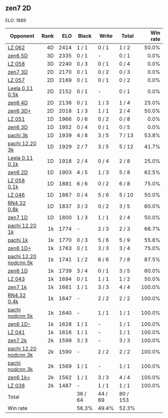 ## zen7 2D ##

ELO: 1889

Opponent | Rank | ELO | Black | Write | Total | Win rate
---------|-----:|----:|-------|-------|-------|-------:
[LZ 062](LZ%20062.md) | 4D | 2414 | 1 / 1 | 0 / 1 | 1 / 2 | 50.0%
[zen6 5D](zen6%205D.md) | 3D | 2335 | 0 / 1 | - | 0 / 1 | 0.0%
[LZ 058](LZ%20058.md) | 3D | 2240 | 0 / 3 | 0 / 1 | 0 / 4 | 0.0%
[zen7 3D](zen7%203D.md) | 2D | 2170 | 0 / 1 | 0 / 2 | 0 / 3 | 0.0%
[LZ 057](LZ%20057.md) | 2D | 2169 | 0 / 1 | 0 / 1 | 0 / 2 | 0.0%
[Leela 0.11 0.5k](Leela%200.11%200.5k.md) | 2D | 2152 | 0 / 1 | - | 0 / 1 | 0.0%
[zen6 4D](zen6%204D.md) | 2D | 2136 | 0 / 1 | 1 / 3 | 1 / 4 | 25.0%
[zen6 3D+](zen6%203D+.md) | 2D | 2018 | 1 / 3 | 1 / 1 | 2 / 4 | 50.0%
[LZ 051](LZ%20051.md) | 1D | 1966 | 0 / 6 | 0 / 2 | 0 / 8 | 0.0%
[zen6 3D](zen6%203D.md) | 1D | 1952 | 0 / 4 | 0 / 1 | 0 / 5 | 0.0%
[pachi 3k](pachi%203k.md) | 1D | 1939 | 4 / 8 | 3 / 5 | 7 / 13 | 53.8%
[pachi 12.20 3k](pachi%2012.20%203k.md) | 1D | 1929 | 2 / 7 | 3 / 5 | 5 / 12 | 41.7%
[Leela 0.11 0.1k](Leela%200.11%200.1k.md) | 1D | 1918 | 2 / 4 | 0 / 4 | 2 / 8 | 25.0%
[zen6 2D](zen6%202D.md) | 1D | 1903 | 4 / 5 | 1 / 3 | 5 / 8 | 62.5%
[LZ 058 0.1k](LZ%20058%200.1k.md) | 1D | 1881 | 6 / 6 | 0 / 2 | 6 / 8 | 75.0%
[LZ 046](LZ%20046.md) | 1D | 1867 | 0 / 4 | 5 / 6 | 5 / 10 | 50.0%
[RN4.32 0.8k](RN4.32%200.8k.md) | 1D | 1837 | 3 / 3 | 0 / 2 | 3 / 5 | 60.0%
[zen7 1D](zen7%201D.md) | 1D | 1800 | 1 / 3 | 1 / 1 | 2 / 4 | 50.0%
[pachi 12.20 1k](pachi%2012.20%201k.md) | 1k | 1774 | - | 2 / 3 | 2 / 3 | 66.7%
[pachi 1k](pachi%201k.md) | 1k | 1770 | 0 / 3 | 5 / 6 | 5 / 9 | 55.6%
[zen6 1D+](zen6%201D+.md) | 1k | 1763 | 0 / 1 | 3 / 3 | 3 / 4 | 75.0%
[pachi 12.20 nodcnn 5k](pachi%2012.20%20nodcnn%205k.md) | 1k | 1741 | 1 / 2 | 6 / 6 | 7 / 8 | 87.5%
[zen6 1D](zen6%201D.md) | 1k | 1739 | 3 / 4 | 0 / 1 | 3 / 5 | 60.0%
[LZ 043](LZ%20043.md) | 1k | 1694 | 0 / 1 | 1 / 1 | 1 / 2 | 50.0%
[zen7 1k](zen7%201k.md) | 1k | 1661 | 1 / 1 | 3 / 3 | 4 / 4 | 100.0%
[RN4.32 0.4k](RN4.32%200.4k.md) | 1k | 1647 | - | 2 / 2 | 2 / 2 | 100.0%
[pachi nodcnn 5k](pachi%20nodcnn%205k.md) | 1k | 1640 | - | 1 / 1 | 1 / 1 | 100.0%
[zen6 1D-](zen6%201D-.md) | 1k | 1628 | 1 / 1 | - | 1 / 1 | 100.0%
[LZ 041](LZ%20041.md) | 1k | 1616 | 1 / 1 | - | 1 / 1 | 100.0%
[zen7 2k](zen7%202k.md) | 2k | 1599 | 3 / 3 | - | 3 / 3 | 100.0%
[pachi 12.20 nodcnn 3k](pachi%2012.20%20nodcnn%203k.md) | 2k | 1590 | - | 2 / 2 | 2 / 2 | 100.0%
[pachi nodcnn 3k](pachi%20nodcnn%203k.md) | 2k | 1569 | 1 / 1 | - | 1 / 1 | 100.0%
[zen6 1k+](zen6%201k+.md) | 2k | 1562 | 1 / 1 | 3 / 3 | 4 / 4 | 100.0%
[LZ 038](LZ%20038.md) | 2k | 1487 | - | 1 / 1 | 1 / 1 | 100.0%
Total | | | 36 / 64 | 44 / 89 | 80 / 153 | 
Win rate| | | 56.3% | 49.4% | 52.3% | 
